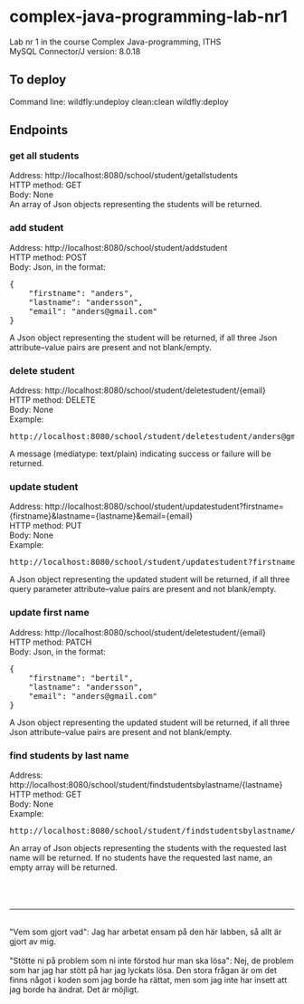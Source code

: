 # complex-java-programming-lab-nr1
Lab nr 1 in the course Complex Java-programming, ITHS  
MySQL Connector/J version: 8.0.18

## To deploy
Command line: wildfly:undeploy clean:clean wildfly:deploy

## Endpoints
### get all students
Address: http://localhost:8080/school/student/getallstudents  
HTTP method: GET  
Body: None  
An array of Json objects representing the students will be returned.

### add student
Address: http://localhost:8080/school/student/addstudent  
HTTP method: POST  
Body: Json, in the format:
<pre>
{
	"firstname": "anders",
	"lastname": "andersson",
	"email": "anders@gmail.com"
}
</pre>
A Json object representing the student will be returned, if all three Json attribute–value pairs are present and not blank/empty.

### delete student
Address: http://localhost:8080/school/student/deletestudent/{email}  
HTTP method: DELETE  
Body: None  
Example:
<pre>
http://localhost:8080/school/student/deletestudent/anders@gmail.com
</pre>
A message (mediatype: text/plain) indicating success or failure will be returned.

### update student
Address: http://localhost:8080/school/student/updatestudent?firstname={firstname}&lastname={lastname}&email={email}  
HTTP method: PUT  
Body: None  
Example:
<pre>
http://localhost:8080/school/student/updatestudent?firstname=peter&lastname=karlsson&email=anders@gmail.com
</pre>
A Json object representing the updated student will be returned, if all three query parameter attribute–value pairs are present and not blank/empty.

### update first name
Address: http://localhost:8080/school/student/deletestudent/{email}  
HTTP method: PATCH  
Body: Json, in the format:
<pre>
{
	"firstname": "bertil",
	"lastname": "andersson",
	"email": "anders@gmail.com"
}
</pre>
A Json object representing the updated student will be returned, if all three Json attribute–value pairs are present and not blank/empty.

### find students by last name
Address: http://localhost:8080/school/student/findstudentsbylastname/{lastname}  
HTTP method: GET  
Body: None  
Example:
<pre>
http://localhost:8080/school/student/findstudentsbylastname/andersson
</pre>
An array of Json objects representing the students with the requested last name will be returned. If no students have the requested last name, an empty array will be returned.
<br/><br/><br/><br/>
___
<br/>
"Vem som gjort vad": Jag har arbetat ensam på den här labben, så allt är gjort av mig.  
<br/><br/>
"Stötte ni på problem som ni inte förstod hur man ska lösa": Nej, de problem som har jag har stött på har jag lyckats lösa. Den stora frågan är om det finns något i koden som jag borde ha rättat, men som jag inte har insett att jag borde ha ändrat. Det är möjligt.
